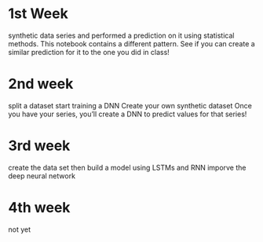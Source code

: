 # 1st Week
synthetic data series and performed a prediction on it using statistical methods. This notebook contains a different pattern. See if you can create a similar prediction for it to the one you did in class!

# 2nd week

split a dataset
start training a DNN
Create your own synthetic dataset
Once you have your series, you’ll create a DNN to predict values for that series!


# 3rd week

create the data set then build a model using LSTMs and RNN imporve the deep neural network
# 4th week 

not yet
